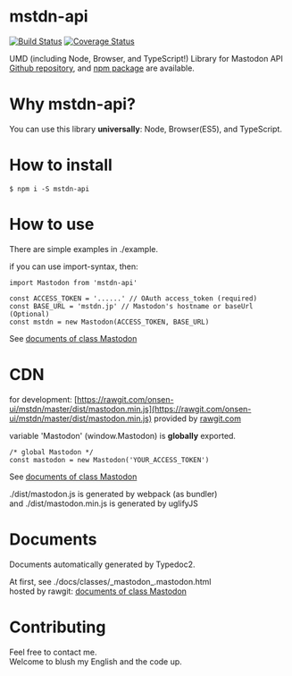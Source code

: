 # mstdn-api
[![Build Status](https://travis-ci.org/onsen-ui/mstdn.svg?branch=master)](https://travis-ci.org/onsen-ui/mstdn)
[![Coverage Status](https://coveralls.io/repos/github/onsen-ui/mstdn/badge.svg?branch=master)](https://coveralls.io/github/onsen-ui/mstdn?branch=master)

UMD (including Node, Browser, and TypeScript!) Library for Mastodon API  
[Github repository](https://github.com/onsen-ui/mstdn), and [npm package](https://www.npmjs.com/package/mstdn-api) are available.

# Why mstdn-api?
You can use this library **universally**: Node, Browser(ES5), and TypeScript.

# How to install

```
$ npm i -S mstdn-api
```

# How to use
There are simple examples in ./example.

if you can use import-syntax, then: 

```
import Mastodon from 'mstdn-api'

const ACCESS_TOKEN = '......' // OAuth access_token (required)
const BASE_URL = 'mstdn.jp' // Mastodon's hostname or baseUrl (Optional)
const mstdn = new Mastodon(ACCESS_TOKEN, BASE_URL)
```

See [documents of class Mastodon](https://rawgit.com/onsen-ui/mstdn/master/docs/classes/_mastodon_.mastodon.html)

# CDN
for development: [https://rawgit.com/onsen-ui/mstdn/master/dist/mastodon.min.js](https://rawgit.com/onsen-ui/mstdn/master/dist/mastodon.min.js)
provided by [rawgit.com](https://rawgit.com/)  

variable 'Mastodon' (window.Mastodon) is **globally** exported.

```
/* global Mastodon */  
const mastodon = new Mastodon('YOUR_ACCESS_TOKEN')
```

See [documents of class Mastodon](https://rawgit.com/onsen-ui/mstdn/master/docs/classes/_mastodon_.mastodon.html)

./dist/mastodon.js is generated by webpack (as bundler)  
and ./dist/mastodon.min.js is generated by uglifyJS

# Documents
Documents automatically generated by Typedoc2.

At first, see ./docs/classes/\_mastodon\_.mastodon.html  
hosted by rawgit: [documents of class Mastodon](https://rawgit.com/onsen-ui/mstdn/master/docs/classes/_mastodon_.mastodon.html)

# Contributing
Feel free to contact me.  
Welcome to blush my English and the code up.
